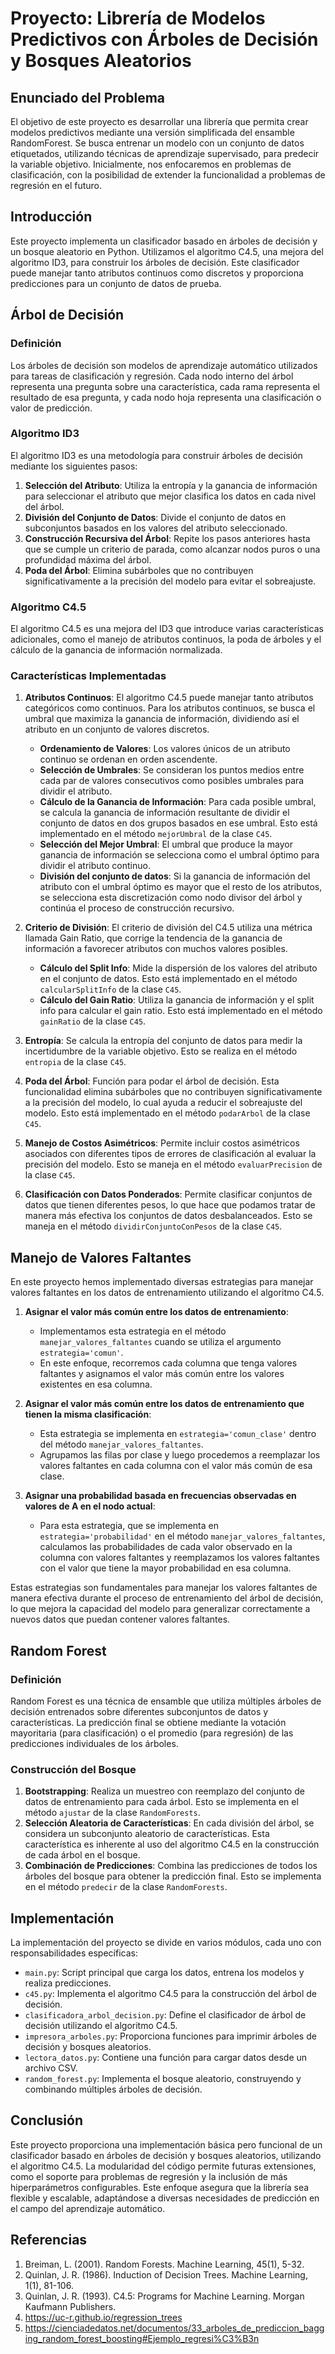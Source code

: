 # Proyecto: Librería de Modelos Predictivos con Árboles de Decisión y Bosques Aleatorios

## Enunciado del Problema

El objetivo de este proyecto es desarrollar una librería que permita crear modelos predictivos mediante una versión simplificada del ensamble RandomForest. Se busca entrenar un modelo con un conjunto de datos etiquetados, utilizando técnicas de aprendizaje supervisado, para predecir la variable objetivo. Inicialmente, nos enfocaremos en problemas de clasificación, con la posibilidad de extender la funcionalidad a problemas de regresión en el futuro.

## Introducción

Este proyecto implementa un clasificador basado en árboles de decisión y un bosque aleatorio en Python. Utilizamos el algoritmo C4.5, una mejora del algoritmo ID3, para construir los árboles de decisión. Este clasificador puede manejar tanto atributos continuos como discretos y proporciona predicciones para un conjunto de datos de prueba.

## Árbol de Decisión

### Definición

Los árboles de decisión son modelos de aprendizaje automático utilizados para tareas de clasificación y regresión. Cada nodo interno del árbol representa una pregunta sobre una característica, cada rama representa el resultado de esa pregunta, y cada nodo hoja representa una clasificación o valor de predicción.

### Algoritmo ID3

El algoritmo ID3 es una metodología para construir árboles de decisión mediante los siguientes pasos:

1. **Selección del Atributo**: Utiliza la entropía y la ganancia de información para seleccionar el atributo que mejor clasifica los datos en cada nivel del árbol.
2. **División del Conjunto de Datos**: Divide el conjunto de datos en subconjuntos basados en los valores del atributo seleccionado.
3. **Construcción Recursiva del Árbol**: Repite los pasos anteriores hasta que se cumple un criterio de parada, como alcanzar nodos puros o una profundidad máxima del árbol.
4. **Poda del Árbol**: Elimina subárboles que no contribuyen significativamente a la precisión del modelo para evitar el sobreajuste.

### Algoritmo C4.5

El algoritmo C4.5 es una mejora del ID3 que introduce varias características adicionales, como el manejo de atributos continuos, la poda de árboles y el cálculo de la ganancia de información normalizada.

### Características Implementadas

1. **Atributos Continuos**: El algoritmo C4.5 puede manejar tanto atributos categóricos como continuos. Para los atributos continuos, se busca el umbral que maximiza la ganancia de información, dividiendo así el atributo en un conjunto de valores discretos.
   - **Ordenamiento de Valores**: Los valores únicos de un atributo continuo se ordenan en orden ascendente.
   - **Selección de Umbrales**: Se consideran los puntos medios entre cada par de valores consecutivos como posibles umbrales para dividir el atributo.
   - **Cálculo de la Ganancia de Información**: Para cada posible umbral, se calcula la ganancia de información resultante de dividir el conjunto de datos en dos grupos basados en ese umbral. Esto está implementado en el método `mejorUmbral` de la clase `C45`.
   - **Selección del Mejor Umbral**: El umbral que produce la mayor ganancia de información se selecciona como el umbral óptimo para dividir el atributo continuo.
   - **División del conjunto de datos**: Si la ganancia de información del atributo con el umbral óptimo es mayor que el resto de los atributos, se selecciona esta discretización como nodo divisor del árbol y continúa el proceso de construcción recursivo.

2. **Criterio de División**: El criterio de división del C4.5 utiliza una métrica llamada Gain Ratio, que corrige la tendencia de la ganancia de información a favorecer atributos con muchos valores posibles.
   - **Cálculo del Split Info**: Mide la dispersión de los valores del atributo en el conjunto de datos. Esto está implementado en el método `calcularSplitInfo` de la clase `C45`.
   - **Cálculo del Gain Ratio**: Utiliza la ganancia de información y el split info para calcular el gain ratio. Esto está implementado en el método `gainRatio` de la clase `C45`.

3. **Entropía**: Se calcula la entropía del conjunto de datos para medir la incertidumbre de la variable objetivo. Esto se realiza en el método `entropia` de la clase `C45`.

4. **Poda del Árbol**: Función para podar el árbol de decisión. Esta funcionalidad elimina subárboles que no contribuyen significativamente a la precisión del modelo, lo cual ayuda a reducir el sobreajuste del modelo. Esto está implementado en el método `podarArbol` de la clase `C45`.

5. **Manejo de Costos Asimétricos**: Permite incluir costos asimétricos asociados con diferentes tipos de errores de clasificación al evaluar la precisión del modelo. Esto se maneja en el método `evaluarPrecision` de la clase `C45`.

6. **Clasificación con Datos Ponderados**: Permite clasificar conjuntos de datos que tienen diferentes pesos, lo que hace que podamos tratar de manera más efectiva los conjuntos de datos desbalanceados. Esto se maneja en el método `dividirConjuntoConPesos` de la clase `C45`.

## Manejo de Valores Faltantes

En este proyecto hemos implementado diversas estrategias para manejar valores faltantes en los datos de entrenamiento utilizando el algoritmo C4.5.

1. **Asignar el valor más común entre los datos de entrenamiento**:
   - Implementamos esta estrategia en el método `manejar_valores_faltantes` cuando se utiliza el argumento `estrategia='comun'`.
   - En este enfoque, recorremos cada columna que tenga valores faltantes y asignamos el valor más común entre los valores existentes en esa columna.

2. **Asignar el valor más común entre los datos de entrenamiento que tienen la misma clasificación**:
   - Esta estrategia se implementa en `estrategia='comun_clase'` dentro del método `manejar_valores_faltantes`.
   - Agrupamos las filas por clase y luego procedemos a reemplazar los valores faltantes en cada columna con el valor más común de esa clase.

3. **Asignar una probabilidad basada en frecuencias observadas en valores de A en el nodo actual**:
   - Para esta estrategia, que se implementa en `estrategia='probabilidad'` en el método `manejar_valores_faltantes`, calculamos las probabilidades de cada valor observado en la columna con valores faltantes y reemplazamos los valores faltantes con el valor que tiene la mayor probabilidad en esa columna.

Estas estrategias son fundamentales para manejar los valores faltantes de manera efectiva durante el proceso de entrenamiento del árbol de decisión, lo que mejora la capacidad del modelo para generalizar correctamente a nuevos datos que puedan contener valores faltantes.

## Random Forest

### Definición

Random Forest es una técnica de ensamble que utiliza múltiples árboles de decisión entrenados sobre diferentes subconjuntos de datos y características. La predicción final se obtiene mediante la votación mayoritaria (para clasificación) o el promedio (para regresión) de las predicciones individuales de los árboles.

### Construcción del Bosque

1. **Bootstrapping**: Realiza un muestreo con reemplazo del conjunto de datos de entrenamiento para cada árbol. Esto se implementa en el método `ajustar` de la clase `RandomForests`.
2. **Selección Aleatoria de Características**: En cada división del árbol, se considera un subconjunto aleatorio de características. Esta característica es inherente al uso del algoritmo C4.5 en la construcción de cada árbol en el bosque.
3. **Combinación de Predicciones**: Combina las predicciones de todos los árboles del bosque para obtener la predicción final. Esto se implementa en el método `predecir` de la clase `RandomForests`.

## Implementación

La implementación del proyecto se divide en varios módulos, cada uno con responsabilidades específicas:

- `main.py`: Script principal que carga los datos, entrena los modelos y realiza predicciones.
- `c45.py`: Implementa el algoritmo C4.5 para la construcción del árbol de decisión.
- `clasificadora_arbol_decision.py`: Define el clasificador de árbol de decisión utilizando el algoritmo C4.5.
- `impresora_arboles.py`: Proporciona funciones para imprimir árboles de decisión y bosques aleatorios.
- `lectora_datos.py`: Contiene una función para cargar datos desde un archivo CSV.
- `random_forest.py`: Implementa el bosque aleatorio, construyendo y combinando múltiples árboles de decisión.

## Conclusión

Este proyecto proporciona una implementación básica pero funcional de un clasificador basado en árboles de decisión y bosques aleatorios, utilizando el algoritmo C4.5. La modularidad del código permite futuras extensiones, como el soporte para problemas de regresión y la inclusión de más hiperparámetros configurables. Este enfoque asegura que la librería sea flexible y escalable, adaptándose a diversas necesidades de predicción en el campo del aprendizaje automático.

## Referencias

1. Breiman, L. (2001). Random Forests. Machine Learning, 45(1), 5-32.
2. Quinlan, J. R. (1986). Induction of Decision Trees. Machine Learning, 1(1), 81-106.
3. Quinlan, J. R. (1993). C4.5: Programs for Machine Learning. Morgan Kaufmann Publishers.
4. https://uc-r.github.io/regression_trees
5. https://cienciadedatos.net/documentos/33_arboles_de_prediccion_bagging_random_forest_boosting#Ejemplo_regresi%C3%B3n
